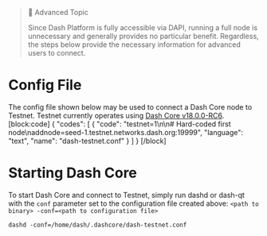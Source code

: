 > 🚧 Advanced Topic
>
> Since Dash Platform is fully accessible via DAPI, running a full node is unnecessary and generally provides no particular benefit. Regardless, the steps below provide the necessary information for advanced users to connect.

# Config File

 The config file shown below may be used to connect a Dash Core node to Testnet. Testnet currently operates using [Dash Core v18.0.0-RC6](https://github.com/dashpay/dash/releases/tag/v18.0.0-rc6).
[block:code]
{
  "codes": [
    {
      "code": "testnet=1\n\n# Hard-coded first node\naddnode=seed-1.testnet.networks.dash.org:19999",
      "language": "text",
      "name": "dash-testnet.conf"
    }
  ]
}
[/block]
# Starting Dash Core

To start Dash Core and connect to Testnet, simply run dashd or dash-qt with the `conf` parameter set to the configuration file created above: `<path to binary> -conf=<path to configuration file>`

```shell Start dashd on Testnet
dashd -conf=/home/dash/.dashcore/dash-testnet.conf
```